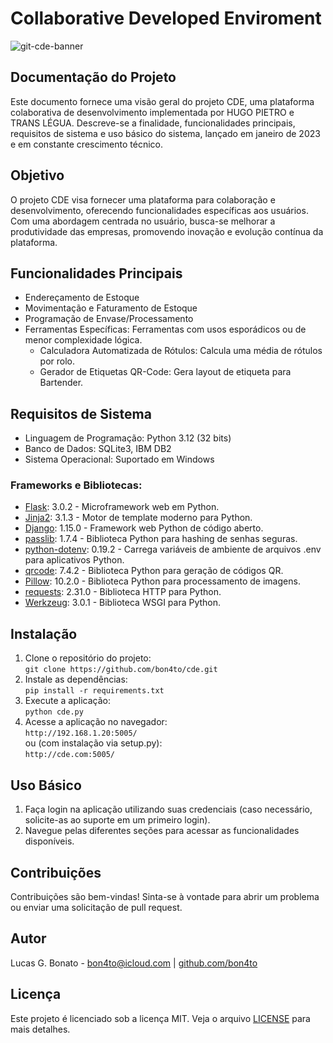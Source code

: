 <!DOCTYPE html>
<html lang="pt-BR">
	<body>
		<div class="container">
			<h1>Collaborative Developed Enviroment</h1>
			<img src="https://github.com/bon4to/cde/assets/129971622/e1c1187c-e281-4f2b-8453-42cc4beb6c34" alt="git-cde-banner">
			<h2>Documentação do Projeto</h2>
			<p>Este documento fornece uma visão geral do projeto CDE, uma plataforma colaborativa de desenvolvimento implementada por HUGO PIETRO e TRANS LÉGUA. Descreve-se a finalidade, funcionalidades principais, requisitos de sistema e uso básico do sistema, lançado em janeiro de 2023 e em constante crescimento técnico.</p>
			<h2>Objetivo</h2>
			<p>O projeto CDE visa fornecer uma plataforma para colaboração e desenvolvimento, oferecendo funcionalidades específicas aos usuários. Com uma abordagem centrada no usuário, busca-se melhorar a produtividade das empresas, promovendo inovação e evolução contínua da plataforma.</p><h2>Funcionalidades Principais</h2>
			<ul>
				<li>Endereçamento de Estoque</li>
				<li>Movimentação e Faturamento de Estoque</li>
				<li>Programação de Envase/Processamento</li>
				<li>Ferramentas Específicas: Ferramentas com usos esporádicos ou de menor complexidade lógica.
					<ul>
						<li>Calculadora Automatizada de Rótulos: Calcula uma média de rótulos por rolo.</li>
						<li>Gerador de Etiquetas QR-Code: Gera layout de etiqueta para Bartender.</li>
					</ul>
				</li>
			</ul>
			<h2>Requisitos de Sistema</h2>
			<ul>
				<li>Linguagem de Programação: Python 3.12 (32 bits)</li>
				<li>Banco de Dados: SQLite3, IBM DB2</li>
				<li>Sistema Operacional: Suportado em Windows</li>
			</ul>
			<h3>Frameworks e Bibliotecas:</h3>
			<ul>
				<li><a href="https://flask.palletsprojects.com/">Flask</a>: 3.0.2 - Microframework web em Python.</li>
				<li><a href="https://jinja.palletsprojects.com/">Jinja2</a>: 3.1.3 - Motor de template moderno para Python.</li>
				<li><a href="https://www.djangoproject.com/">Django</a>: 1.15.0 - Framework web Python de código aberto.</li>
				<li><a href="https://passlib.readthedocs.io/en/stable/">passlib</a>: 1.7.4 - Biblioteca Python para hashing de senhas seguras.</li>
				<li><a href="https://pypi.org/project/python-dotenv/">python-dotenv</a>: 0.19.2 - Carrega variáveis de ambiente de arquivos .env para aplicativos Python.</li>
				<li><a href="https://pypi.org/project/qrcode/">qrcode</a>: 7.4.2 - Biblioteca Python para geração de códigos QR.</li>
				<li><a href="https://python-pillow.readthedocs.io/">Pillow</a>: 10.2.0 - Biblioteca Python para processamento de imagens.</li>
				<li><a href="https://docs.python-requests.org/en/latest/">requests</a>: 2.31.0 - Biblioteca HTTP para Python.</li>
				<li><a href="https://werkzeug.palletsprojects.com/">Werkzeug</a>: 3.0.1 - Biblioteca WSGI para Python.</li>
			</ul>
			<h2>Instalação</h2>
			<ol>
				<li>Clone o repositório do projeto:<br>
					<code>git clone https://github.com/bon4to/cde.git</code></li>
				<li>Instale as dependências:<br>
					<code>pip install -r requirements.txt</code></li>
				<li>Execute a aplicação:<br>
					<code>python cde.py</code></li>
				<li>Acesse a aplicação no navegador:<br>
					<code>http://192.168.1.20:5005/</code><br>
					ou (com instalação via setup.py):<br>
					<code>http://cde.com:5005/</code></li>
			</ol>
			<h2>Uso Básico</h2>
			<ol>
				<li>Faça login na aplicação utilizando suas credenciais (caso necessário, solicite-as ao suporte em um primeiro login).</li>
				<li>Navegue pelas diferentes seções para acessar as funcionalidades disponíveis.</li>
			</ol>
			<h2>Contribuições</h2>
			<p>Contribuições são bem-vindas! Sinta-se à vontade para abrir um problema ou enviar uma solicitação de pull request.</p>
			<h2>Autor</h2>
			<p>Lucas G. Bonato - <a href="mailto:bon4to@icloud.com">bon4to@icloud.com</a> | <a href="https://github.com/bon4to">github.com/bon4to</a></p>
			<h2>Licença</h2>
			<p>Este projeto é licenciado sob a licença MIT. Veja o arquivo <a href="https://github.com/bon4to/cde/blob/main/LICENSE">LICENSE</a> para mais detalhes.</p>
		</div>
	</body>
</html>
